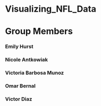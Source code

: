 # Visualizing_NFL_Data

# Group Members
### Emily Hurst
### Nicole Antkowiak
### Victoria Barbosa Munoz
### Omar Bernal
### Victor Diaz
